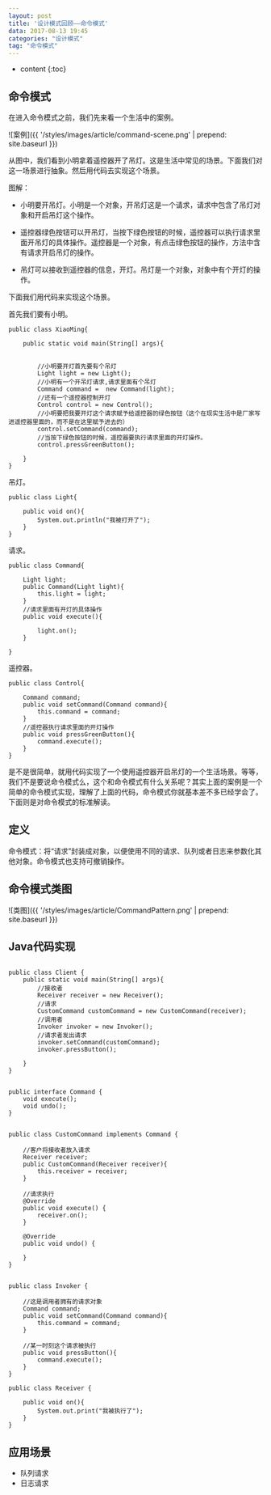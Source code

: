 ```yaml
---
layout: post
title: '设计模式回顾——命令模式'
data: 2017-08-13 19:45
categories: "设计模式"
tag: "命令模式"
---
```


* content
{:toc}

命令模式
---------------------


在进入命令模式之前，我们先来看一个生活中的案例。

![案例]({{ '/styles/images/article/command-scene.png' | prepend: site.baseurl  }})

从图中，我们看到小明拿着遥控器开了吊灯。这是生活中常见的场景。下面我们对这一场景进行抽象。然后用代码去实现这个场景。

图解：

* 小明要开吊灯。小明是一个对象，开吊灯这是一个请求，请求中包含了吊灯对象和开启吊灯这个操作。

* 遥控器绿色按钮可以开吊灯，当按下绿色按钮的时候，遥控器可以执行请求里面开吊灯的具体操作。遥控器是一个对象，有点击绿色按钮的操作，方法中含有请求开启吊灯的操作。

* 吊灯可以接收到遥控器的信息，开灯。吊灯是一个对象，对象中有个开灯的操作。

下面我们用代码来实现这个场景。

首先我们要有小明。

```
public class XiaoMing{

	public static void main(String[] args){
	
		
		//小明要开灯首先要有个吊灯
		Light light = new Light();
		//小明有一个开吊灯请求,请求里面有个吊灯
		Command command =  new Command(light);
		//还有一个遥控器控制开灯
		Control control = new Control();
		//小明要把我要开灯这个请求赋予给遥控器的绿色按钮（这个在现实生活中是厂家写进遥控器里面的，而不是在这里赋予进去的）
		control.setCommand(command);
		//当按下绿色按钮的时候，遥控器要执行请求里面的开灯操作。
		control.pressGreenButton();
			
	}
}
```

吊灯。

```
public class Light{

	public void on(){
		System.out.println("我被打开了");
	}
}

```

请求。

```
public class Command{

	Light light;
	public Command(Light light){
		this.light = light;
	}
	//请求里面有开灯的具体操作
	public void execute(){
	
		light.on();
	}

}

```

遥控器。

```
public class Control{

	Command command;
	public void setCommand(Command command){
		this.command = command;
	}
	//遥控器执行请求里面的开灯操作
	public void pressGreenButton(){
		command.execute();
	}
}

```

是不是很简单，就用代码实现了一个使用遥控器开启吊灯的一个生活场景。等等，我们不是要说命令模式么，这个和命令模式有什么关系呢？其实上面的案例是一个简单的命令模式实现，理解了上面的代码，命令模式你就基本差不多已经学会了。下面则是对命令模式的标准解读。

## 定义

命令模式：将“请求”封装成对象，以便使用不同的请求、队列或者日志来参数化其他对象。命令模式也支持可撤销操作。

## 命令模式类图

![类图]({{ '/styles/images/article/CommandPattern.png' | prepend: site.baseurl  }})

## Java代码实现

```

public class Client {
    public static void main(String[] args){
        //接收者
        Receiver receiver = new Receiver();
        //请求
        CustomCommand customCommand = new CustomCommand(receiver);
        //调用者
        Invoker invoker = new Invoker();
        //请求者发出请求
        invoker.setCommand(customCommand);
        invoker.pressButton();

    }
}


public interface Command {
    void execute();
    void undo();
}


public class CustomCommand implements Command {

    //客户将接收者放入请求
    Receiver receiver;
    public CustomCommand(Receiver receiver){
        this.receiver = receiver;
    }

    //请求执行
    @Override
    public void execute() {
        receiver.on();
    }

    @Override
    public void undo() {

    }
}


public class Invoker {

    //这是调用者拥有的请求对象
    Command command;
    public void setCommand(Command command){
        this.command = command;
    }

    //某一时刻这个请求被执行
    public void pressButton(){
        command.execute();
    }
}

public class Receiver {

    public void on(){
        System.out.print("我被执行了");
    }
}

```

## 应用场景

* 队列请求
* 日志请求


